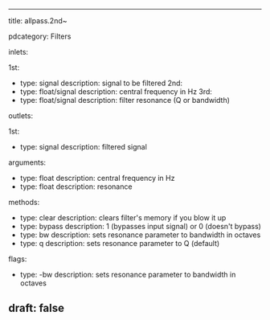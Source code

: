 --- 


title: allpass.2nd~

pdcategory: Filters

inlets:

  1st:
  - type: signal
    description: signal to be filtered
  2nd:
  - type: float/signal
    description: central frequency in Hz
  3rd:
  - type: float/signal
    description: filter resonance (Q or bandwidth)

outlets:

  1st:
  - type: signal
    description: filtered signal

arguments:
  - type: float
    description: central frequency in Hz
  - type: float
    description: resonance

methods:
  - type: clear
    description: clears filter's memory if you blow it up
  - type: bypass <float>
    description: 1 (bypasses input signal) or 0 (doesn't bypass)
  - type: bw
    description: sets resonance parameter to bandwidth in octaves
  - type: q
    description: sets resonance parameter to Q (default)

flags:
  - type: -bw
    description: sets resonance parameter to bandwidth in octaves

draft: false
---